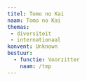 ```yaml
---
titel: Tomo no Kai
naam: Tomo no Kai
themas:
 - diversiteit
 - internationaal
konvent: Unknown
bestuur:
  - functie: Voorzitter
    naam: /tmp
---
```

